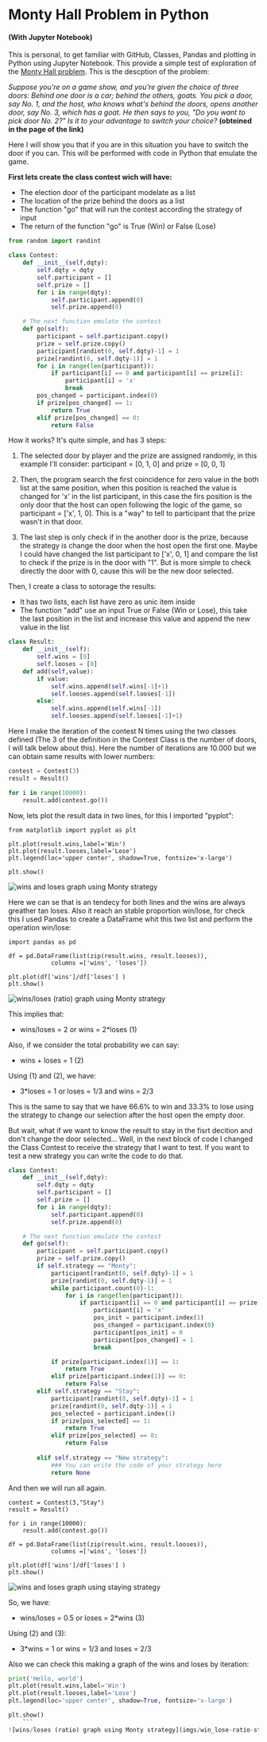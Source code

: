# Monty Hall  Problem in Python 
#### (With Jupyter Notebook)

This is personal, to get familiar with GitHub, Classes, Pandas and plotting in Python using Jupyter Notebook. This provide a simple test of exploration of the [Monty Hall problem](https://en.wikipedia.org/wiki/Monty_Hall_problem). This is the descption of the problem:

*Suppose you're on a game show, and you're given the choice of three doors: Behind one door is a car; behind the others, goats. You pick a door, say No. 1, and the host, who knows what's behind the doors, opens another door, say No. 3, which has a goat. He then says to you, "Do you want to pick door No. 2?" Is it to your advantage to switch your choice?*
**(obteined in the page of the link)**

Here I will show you that if you are in this situation you have to switch the door if you can. This will be performed with code in Python that emulate the game. 

**First lets create the class contest wich will have:**
- The election door of the participant modelate as a list
- The location of the prize behind the doors as a list
- The function "go" that will run the contest according the strategy of input
- The return of the function "go" is True (Win) or False (Lose)


```python
from random import randint

class Contest:
    def __init__(self,dqty):
        self.dqty = dqty 
        self.participant = []
        self.prize = []
        for i in range(dqty):
            self.participant.append(0)
            self.prize.append(0)

    # The next function emulate the contest
    def go(self):
        participant = self.participant.copy()
        prize = self.prize.copy()
        participant[randint(0, self.dqty)-1] = 1 
        prize[randint(0, self.dqty-1)] = 1
        for i in range(len(participant)):
            if participant[i] == 0 and participant[i] == prize[i]:
                participant[i] = 'x'
                break
        pos_changed = participant.index(0)
        if prize[pos_changed] == 1:
            return True
        elif prize[pos_changed] == 0:
            return False
```

How it works? It's quite simple, and has 3 steps:

1. The selected door by player and the prize are assigned randomly, in this example I'll consider: participant = [0, 1, 0] and prize = [0, 0, 1]

1. Then, the program search the first coincidence for zero value in the both list at the same position, when this position is reached the value is changed for 'x' in the list participant, in this case the firs position is the only door that the host can open following the logic of the game, so participant = ['x', 1, 0]. This is a "way" to tell to participant that the prize wasn't in that door.

1. The last step is only check if in the another door is the prize, because the strategy is change the door when the host open the first one. Maybe I could have changed the list participant to ['x', 0, 1] and compare the list to check if the prize is in the door with "1". But is more simple to check directly the door with 0, cause this will be the new door selected.

Then, I create a class to sotorage the results:

- It has two lists, each list have zero as unic item inside
- The function "add" use an input True or False (Win or Lose), this take the last position in the list and increase this value and append the new value in the list

```python
class Result:
    def __init__(self):
        self.wins = [0]
        self.looses = [0]
    def add(self,value):
        if value:
            self.wins.append(self.wins[-1]+1)
            self.looses.append(self.looses[-1])
        else:
            self.wins.append(self.wins[-1])
            self.looses.append(self.looses[-1]+1)
```

Here I make the iteration of the contest N times using the two classes defined (The 3 of the definition in the Contest Class is the number of doors, I will talk below about this). Here the number of iterations are 10.000 but we can obtain same results with lower numbers:

```python
contest = Contest(3)
result = Result()

for i in range(10000):
    result.add(contest.go())
```
Now, lets plot the result data in two lines, for this I imported "pyplot":

``` { #example .lang .foo .bar }
from matplotlib import pyplot as plt

plt.plot(result.wins,label='Win')
plt.plot(result.looses,label='Lose')
plt.legend(loc='upper center', shadow=True, fontsize='x-large')

plt.show() 
```

![wins and loses graph using Monty strategy](imgs/win_lose-monthy.png)

Here we can se that is an tendecy for both lines and the wins are always greather tan loses. Also it reach an stable proportion win/lose, for check this I used Pandas to create a DataFrame whit this two list and perform the operation win/lose:

``` { #example .lang .foo .bar }
import pandas as pd

df = pd.DataFrame(list(zip(result.wins, result.looses)),
            columns =['wins', 'loses'])

plt.plot(df['wins']/df['loses'] )
plt.show()
```
![wins/loses (ratio) graph using Monty strategy](imgs/win_lose-ratio-monthy.png)

This implies that:
    
*   wins/loses = 2      or      wins = 2*loses          (1)
    
Also, if we consider the total probability we can say:

*   wins + loses = 1                                    (2)

Using (1) and (2), we have:

*   3*loses = 1         or      loses = 1/3     and     wins = 2/3

This is the same to say that we have 66.6% to win and 33.3% to lose using the strategy to change our selection after the host open the empty door.

But wait, what if we want to know the result to stay in the fisrt decition and don't change the door selected... Well, in the next block of code I changed the Class Contest to receive the strategy that I want to test. If you want to test a new strategy you can write the code to do that.

```python
class Contest:
    def __init__(self,dqty):
        self.dqty = dqty 
        self.participant = []
        self.prize = []
        for i in range(dqty):
            self.participant.append(0)
            self.prize.append(0)

    # The next function emulate the contest
    def go(self):
        participant = self.participant.copy()
        prize = self.prize.copy()
        if self.strategy == "Monty":
            participant[randint(0, self.dqty)-1] = 1 
            prize[randint(0, self.dqty-1)] = 1
            while participant.count(0)-1:
                for i in range(len(participant)):
                    if participant[i] == 0 and participant[i] == prize[i]:
                        participant[i] = 'x'
                        pos_init = participant.index(1)
                        pos_changed = participant.index(0)
                        participant[pos_init] = 0
                        participant[pos_changed] = 1
                        break

            if prize[participant.index(1)] == 1:
                return True
            elif prize[participant.index(1)] == 0:
                return False
        elif self.strategy == "Stay":
            participant[randint(0, self.dqty)-1] = 1 
            prize[randint(0, self.dqty-1)] = 1
            pos_selected = participant.index(1)
            if prize[pos_selected] == 1:
                return True
            elif prize[pos_selected] == 0:
                return False
        
        elif self.strategy == "New strategy":
            ### You can write the code of your strategy here
            return None
```

And then we will run all again.

``` { #example .lang .foo .bar }
contest = Contest(3,"Stay")
result = Result()

for i in range(10000):
    result.add(contest.go())

df = pd.DataFrame(list(zip(result.wins, result.looses)),
            columns =['wins', 'loses'])

plt.plot(df['wins']/df['loses'] )
plt.show()
```

![wins and loses graph using staying strategy](imgs/win_lose-stay.png)

So, we have:

*   wins/loses = 0.5      or      loses = 2*wins          (3)

Using (2) and (3):

*   3*wins = 1         or      wins = 1/3     and     loses = 2/3

Also we can check this making a graph of the wins and loses by iteration:

```python
print('Hello, world')
plt.plot(result.wins,label='Win')
plt.plot(result.looses,label='Lose')
plt.legend(loc='upper center', shadow=True, fontsize='x-large')

plt.show()
    ```
![wins/loses (ratio) graph using Monty strategy](imgs/win_lose-ratio-stay.png)


